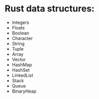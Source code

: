 # Rust data structures:

- Integers
- Floats
- Boolean
- Character
- String
- Tuple
- Array
- Vector
- HashMap
- HashSet
- LinkedList
- Stack
- Queue
- BinaryHeap
